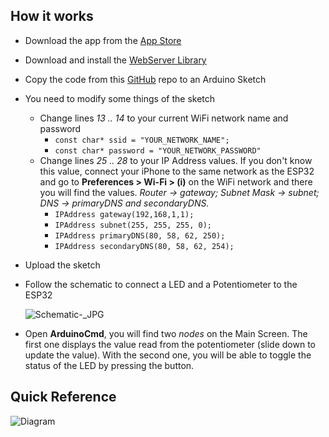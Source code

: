 ## How it works
- Download the app from the [App Store](https://apps.apple.com/es/developer/david-brana-campos/id1047286431)

- Download and install the [WebServer Library](https://github.com/espressif/arduino-esp32/tree/master/libraries/WebServer)

- Copy the code from this [GitHub](https://github.com/ios-dbrancam/ArduinoCmd/blob/master/Arduino%20Code%20Example) repo to an Arduino Sketch

- You need to modify some things of the sketch
  - Change lines *13 .. 14* to your current WiFi network name and password
    - `const char* ssid = "YOUR_NETWORK_NAME";`
    - `const char* password = "YOUR_NETWORK_PASSWORD"`
  - Change lines *25 .. 28* to your IP Address values. If you don't know this value, connect your iPhone to the same network as the ESP32 and go to **Preferences > Wi-Fi > (i)** on the WiFi network and there you will find the values. *Router -> gateway; Subnet Mask -> subnet; DNS -> primaryDNS and secondaryDNS.*
    - `IPAddress gateway(192,168,1,1);`
    - `IPAddress subnet(255, 255, 255, 0);`
    - `IPAddress primaryDNS(80, 58, 62, 250);`
    - `IPAddress secondaryDNS(80, 58, 62, 254);`
    
- Upload the sketch

- Follow the schematic to connect a LED and a Potentiometer to the ESP32

    ![Schematic-_JPG](https://user-images.githubusercontent.com/53085860/61955957-6bdf0080-afbc-11e9-853c-4724fbf43e44.jpg)

- Open **ArduinoCmd**, you will find two *nodes* on the Main Screen. The first one displays the value read from the potentiometer (slide down to update the value). With the second one, you will be able to toggle the status of the LED by pressing the button.


## Quick Reference

![Diagram](https://user-images.githubusercontent.com/53085860/62040503-0d9f6100-b1fa-11e9-8252-637cf517f245.jpg)
